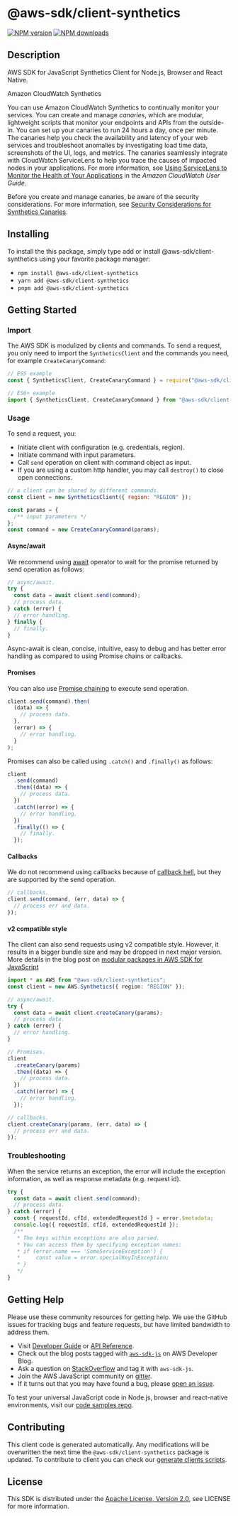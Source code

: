 <!-- generated file, do not edit directly -->

# @aws-sdk/client-synthetics

[![NPM version](https://img.shields.io/npm/v/@aws-sdk/client-synthetics/latest.svg)](https://www.npmjs.com/package/@aws-sdk/client-synthetics)
[![NPM downloads](https://img.shields.io/npm/dm/@aws-sdk/client-synthetics.svg)](https://www.npmjs.com/package/@aws-sdk/client-synthetics)

## Description

AWS SDK for JavaScript Synthetics Client for Node.js, Browser and React Native.

<fullname>Amazon CloudWatch Synthetics</fullname>

<p>You can use Amazon CloudWatch Synthetics to continually monitor your services. You can
create and manage <i>canaries</i>, which are modular, lightweight scripts
that monitor your endpoints and APIs
from the outside-in. You can set up your canaries to run
24 hours a day, once per minute. The canaries help you check the availability and latency
of your web services and troubleshoot anomalies by investigating load time data,
screenshots of the UI, logs, and metrics. The canaries seamlessly integrate with CloudWatch
ServiceLens to help you trace the causes of impacted nodes in your applications. For more
information, see <a href="https://docs.aws.amazon.com/AmazonCloudWatch/latest/monitoring/ServiceLens.html">Using ServiceLens to Monitor
the Health of Your Applications</a> in the <i>Amazon CloudWatch User
Guide</i>.</p>

<p>Before you create and manage canaries, be aware of the security considerations. For more
information, see <a href="https://docs.aws.amazon.com/AmazonCloudWatch/latest/monitoring/servicelens_canaries_security.html">Security
Considerations for Synthetics Canaries</a>.</p>

## Installing

To install the this package, simply type add or install @aws-sdk/client-synthetics
using your favorite package manager:

- `npm install @aws-sdk/client-synthetics`
- `yarn add @aws-sdk/client-synthetics`
- `pnpm add @aws-sdk/client-synthetics`

## Getting Started

### Import

The AWS SDK is modulized by clients and commands.
To send a request, you only need to import the `SyntheticsClient` and
the commands you need, for example `CreateCanaryCommand`:

```js
// ES5 example
const { SyntheticsClient, CreateCanaryCommand } = require("@aws-sdk/client-synthetics");
```

```ts
// ES6+ example
import { SyntheticsClient, CreateCanaryCommand } from "@aws-sdk/client-synthetics";
```

### Usage

To send a request, you:

- Initiate client with configuration (e.g. credentials, region).
- Initiate command with input parameters.
- Call `send` operation on client with command object as input.
- If you are using a custom http handler, you may call `destroy()` to close open connections.

```js
// a client can be shared by different commands.
const client = new SyntheticsClient({ region: "REGION" });

const params = {
  /** input parameters */
};
const command = new CreateCanaryCommand(params);
```

#### Async/await

We recommend using [await](https://developer.mozilla.org/en-US/docs/Web/JavaScript/Reference/Operators/await)
operator to wait for the promise returned by send operation as follows:

```js
// async/await.
try {
  const data = await client.send(command);
  // process data.
} catch (error) {
  // error handling.
} finally {
  // finally.
}
```

Async-await is clean, concise, intuitive, easy to debug and has better error handling
as compared to using Promise chains or callbacks.

#### Promises

You can also use [Promise chaining](https://developer.mozilla.org/en-US/docs/Web/JavaScript/Guide/Using_promises#chaining)
to execute send operation.

```js
client.send(command).then(
  (data) => {
    // process data.
  },
  (error) => {
    // error handling.
  }
);
```

Promises can also be called using `.catch()` and `.finally()` as follows:

```js
client
  .send(command)
  .then((data) => {
    // process data.
  })
  .catch((error) => {
    // error handling.
  })
  .finally(() => {
    // finally.
  });
```

#### Callbacks

We do not recommend using callbacks because of [callback hell](http://callbackhell.com/),
but they are supported by the send operation.

```js
// callbacks.
client.send(command, (err, data) => {
  // process err and data.
});
```

#### v2 compatible style

The client can also send requests using v2 compatible style.
However, it results in a bigger bundle size and may be dropped in next major version. More details in the blog post
on [modular packages in AWS SDK for JavaScript](https://aws.amazon.com/blogs/developer/modular-packages-in-aws-sdk-for-javascript/)

```ts
import * as AWS from "@aws-sdk/client-synthetics";
const client = new AWS.Synthetics({ region: "REGION" });

// async/await.
try {
  const data = await client.createCanary(params);
  // process data.
} catch (error) {
  // error handling.
}

// Promises.
client
  .createCanary(params)
  .then((data) => {
    // process data.
  })
  .catch((error) => {
    // error handling.
  });

// callbacks.
client.createCanary(params, (err, data) => {
  // process err and data.
});
```

### Troubleshooting

When the service returns an exception, the error will include the exception information,
as well as response metadata (e.g. request id).

```js
try {
  const data = await client.send(command);
  // process data.
} catch (error) {
  const { requestId, cfId, extendedRequestId } = error.$metadata;
  console.log({ requestId, cfId, extendedRequestId });
  /**
   * The keys within exceptions are also parsed.
   * You can access them by specifying exception names:
   * if (error.name === 'SomeServiceException') {
   *     const value = error.specialKeyInException;
   * }
   */
}
```

## Getting Help

Please use these community resources for getting help.
We use the GitHub issues for tracking bugs and feature requests, but have limited bandwidth to address them.

- Visit [Developer Guide](https://docs.aws.amazon.com/sdk-for-javascript/v3/developer-guide/welcome.html)
  or [API Reference](https://docs.aws.amazon.com/AWSJavaScriptSDK/v3/latest/index.html).
- Check out the blog posts tagged with [`aws-sdk-js`](https://aws.amazon.com/blogs/developer/tag/aws-sdk-js/)
  on AWS Developer Blog.
- Ask a question on [StackOverflow](https://stackoverflow.com/questions/tagged/aws-sdk-js) and tag it with `aws-sdk-js`.
- Join the AWS JavaScript community on [gitter](https://gitter.im/aws/aws-sdk-js-v3).
- If it turns out that you may have found a bug, please [open an issue](https://github.com/aws/aws-sdk-js-v3/issues/new/choose).

To test your universal JavaScript code in Node.js, browser and react-native environments,
visit our [code samples repo](https://github.com/aws-samples/aws-sdk-js-tests).

## Contributing

This client code is generated automatically. Any modifications will be overwritten the next time the `@aws-sdk/client-synthetics` package is updated.
To contribute to client you can check our [generate clients scripts](https://github.com/aws/aws-sdk-js-v3/tree/main/scripts/generate-clients).

## License

This SDK is distributed under the
[Apache License, Version 2.0](http://www.apache.org/licenses/LICENSE-2.0),
see LICENSE for more information.
